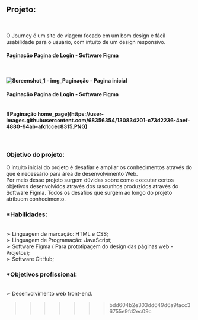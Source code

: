  <h2>Projeto:</h2> <br>
<p>
 O Journey é um site de viagem focado em um bom design e fácil usabilidade para o usuário, com intuito de um design responsivo.
</p>

<h4>Paginação Pagina de Login - Software Figma<h4> <br>

![Screenshot_1 -  img_Paginação - Pagina inicial](https://user-images.githubusercontent.com/68356354/130535526-284416f2-2658-469e-90ec-b409abe7c975.png)

 <h4>Paginação Pagina de Login - Software Figma<h4> <br>
![Paginação home_page](https://user-images.githubusercontent.com/68356354/130834201-c73d2236-4aef-4880-94ab-afc1ccec8315.PNG)



<br>
<br>
<br>

<h3> <strong> Objetivo do projeto: </strong> </h3>
<p>O intuito inicial do projeto é desafiar e ampliar os conhecimentos através do que é necessário para área de desenvolvimento Web.<br>
Por meio desse projeto surgem dúvidas sobre como executar certos objetivos desenvolvidos através dos rascunhos produzidos através do Software Figma. Todos os desafios que surgem ao longo do projeto atribuem conhecimento.<br>
 <h3> <strong>*Habilidades:</strong> </h3> <br>
➢ Linguagem de marcação: HTML e CSS;<br>
➢ Linguagem de Programação: JavaScript;<br>
➢ Software Figma ( Para prototipagem do design das páginas web - Projetos);<br>
➢ Software GitHub;<br>

<h3> <strong>*Objetivos profissional:</strong> </h3> <br>
➢ Desenvolvimento web front-end.</p>

>>>>>>> bdd604b2e303dd649d6a9facc36755e9fd2ec09c
